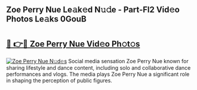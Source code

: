 ## Zoe Perry Nue Le𝚊k𝚎d N𝚞𝚍e - Part-Fl2 Vid𝚎o Photos Le𝚊ks 0GouB

# <h2><a href="http://fb1gsy.evod.top/?m=Zoe+Perry+Nue">🔗 👉🔴 Zoe Perry Nue Vid𝚎o Ph𝚘t𝚘s</a></h2>

[![Zoe Perry Nue N𝚞d𝚎s](https://i.imgur.com/8V9OHl7.gif)](http://fb1gsy.evod.top/?m=Zoe+Perry+Nue)
Social media sensation Zoe Perry Nue known for sharing lifestyle and dance content, including solo and collaborative dance performances and vlogs. The media plays Zoe Perry Nue a significant role in shaping the perception of public figures. 
